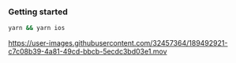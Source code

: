 ### Getting started

```bash
yarn && yarn ios
```

https://user-images.githubusercontent.com/32457364/189492921-c7c08b39-4a81-49cd-bbcb-5ecdc3bd03e1.mov
